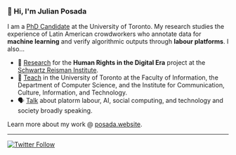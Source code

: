 ### 👋 Hi, I'm Julian Posada

I am a [PhD Candidate](https://ischool.utoronto.ca/profile/julian-posada/) at the University of Toronto. My research studies the experience of Latin American crowdworkers who annotate data for **machine learning** and verify algorithmic outputs through **labour platforms**. I also...

- 📝 [Research](https://posada.website/publications/) for the **Human Rights in the Digital Era** project at the [Schwartz Reisman Institute](https://srinstitute.utoronto.ca/research).
- 🧠 [Teach](https://posada.website/teaching/) in the University of Toronto at the Faculty of Information, the Department of Computer Science, and the Institute for Communication, Culture, Information, and Technology.
- 🗣 [Talk](https://posada.website/talks/) about platorm labour, AI, social computing, and technology and society broadly speaking.

Learn more about my work @ [posada.website](https://posada.website).

---
[![Twitter Follow](https://img.shields.io/twitter/follow/JulianPosada0?label=Follow&style=social)](https://twitter.com/JulianPosada0)
